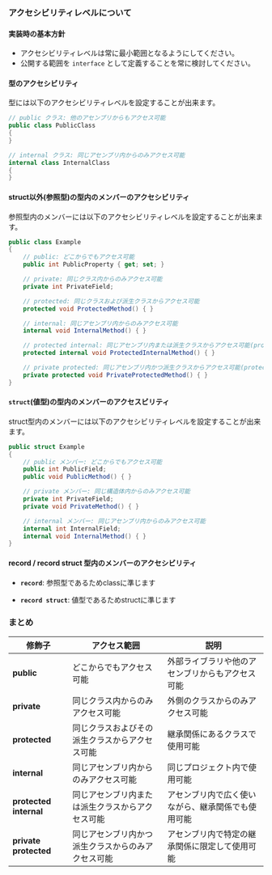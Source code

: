 ### アクセシビリティレベルについて

#### 実装時の基本方針
- アクセシビリティレベルは常に最小範囲となるようにしてください。
- 公開する範囲を `interface` として定義することを常に検討してください。


#### 型のアクセシビリティ

型には以下のアクセシビリティレベルを設定することが出来ます。

```csharp
// public クラス: 他のアセンブリからもアクセス可能
public class PublicClass
{
}

// internal クラス: 同じアセンブリ内からのみアクセス可能
internal class InternalClass
{
}

```



#### struct以外(参照型)の型内のメンバーのアクセシビリティ

参照型内のメンバーには以下のアクセシビリティレベルを設定することが出来ます。

```csharp
public class Example
{
    // public: どこからでもアクセス可能
    public int PublicProperty { get; set; }

    // private: 同じクラス内からのみアクセス可能
    private int PrivateField;

    // protected: 同じクラスおよび派生クラスからアクセス可能
    protected void ProtectedMethod() { }

    // internal: 同じアセンブリ内からのみアクセス可能
    internal void InternalMethod() { }

    // protected internal: 同じアセンブリ内または派生クラスからアクセス可能(protected || internal)
    protected internal void ProtectedInternalMethod() { }

    // private protected: 同じアセンブリ内かつ派生クラスからアクセス可能(protected && internal)
    private protected void PrivateProtectedMethod() { }
}

```

#### `struct`(値型)の型内のメンバーのアクセスビリティ

struct型内のメンバーには以下のアクセシビリティレベルを設定することが出来ます。

```csharp
public struct Example
{
    // public メンバー: どこからでもアクセス可能
    public int PublicField;
    public void PublicMethod() { }

    // private メンバー: 同じ構造体内からのみアクセス可能
    private int PrivateField;
    private void PrivateMethod() { }

    // internal メンバー: 同じアセンブリ内からのみアクセス可能
    internal int InternalField;
    internal void InternalMethod() { }
}
```

#### record / record struct 型内のメンバーのアクセシビリティ

- **`record`**: 参照型であるためclassに準じます

- **`record struct`**: 値型であるためstructに準じます

### まとめ

| 修飾子                | アクセス範囲                                                         | 説明                                                                                 |
|-----------------------|---------------------------------------------------------------------|-------------------------------------------------------------------------------------|
| **public**            | どこからでもアクセス可能                                           | 外部ライブラリや他のアセンブリからもアクセス可能                                     |
| **private**           | 同じクラス内からのみアクセス可能                                   | 外側のクラスからのみアクセス可能                                                     |
| **protected**         | 同じクラスおよびその派生クラスからアクセス可能                     | 継承関係にあるクラスで使用可能                                                       |
| **internal**          | 同じアセンブリ内からのみアクセス可能                               | 同じプロジェクト内で使用可能                                                         |
| **protected internal**| 同じアセンブリ内または派生クラスからアクセス可能                   | アセンブリ内で広く使いながら、継承関係でも使用可能                                   |
| **private protected** | 同じアセンブリ内かつ派生クラスからのみアクセス可能               | アセンブリ内で特定の継承関係に限定して使用可能                                       |

